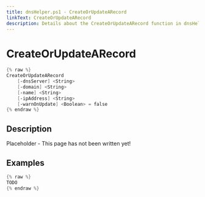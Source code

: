 ```yaml
---
title: dnsHelper.ps1 - CreateOrUpdateARecord
linkText: CreateOrUpdateARecord
description: Details about the CreateOrUpdateARecord function in dnsHelper.ps1 helper script
---
```


# CreateOrUpdateARecord

```PowerShell
{% raw %}
CreateOrUpdateARecord
    [-dnsServer] <String>
    [-domain] <String>
    [-name] <String>
    [-ipAddress] <String>
    [-warnOnUpdate] <Boolean> = false
{% endraw %}
```

## Description

Placeholder - This page has not been written yet!

## Examples

```PowerShell
{% raw %}
TODO
{% endraw %}
```
